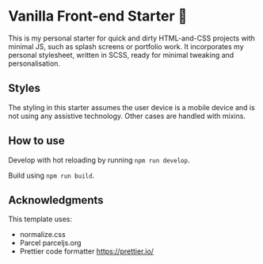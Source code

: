 # Vanilla Front-end Starter 🍦

This is my personal starter for quick and dirty HTML-and-CSS projects with minimal JS, such as splash screens or portfolio work. It incorporates my personal stylesheet, written in SCSS, ready for minimal tweaking and personalisation.

## Styles

The styling in this starter assumes the user device is a mobile device and is not using any assistive technology. Other cases are handled with mixins.

## How to use

Develop with hot reloading by running `npm run develop`.

Build using `npm run build`.

## Acknowledgments

This template uses:

- normalize.css
- Parcel parceljs.org
- Prettier code formatter https://prettier.io/